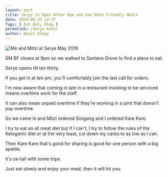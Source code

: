 ```yaml
--- 
layout: post 
title: Serye is Open After 9pm and has Keto Friendly Meals
date: 2019-05-31 12:37
Tags: [ Eat Out, blog ]
permalink: /serye-keto/ 
author: Kevin Olega 
--- 
```

![Me and Mitzi at Serye May 2019](assets/img/posts/Serye-2019.jpg)

SM BF closes at 9pm so we walked to Santana Grove to find a place to eat.

Serye opens till ten thirty.

If you get in at ten pm, you'll comfortably join the last call for orders.

I'm now aware that coming in late in a restaurant insisting to be serviced means overtime work for the staff.

It can also mean unpaid overtime if they're working in a joint that doesn't pay overtime.

So we came in and Mitzi ordered Sinigang and I ordered Kare Kare.

I try to eat an all meat diet but if I can't, I try to follow the rules of the Ketogenic diet or at the very least, cut down my carbs to as low as I can.

Their Kare Kare that's good for sharing is good for one person with a big apetite.

It's ox-tail with some tripe.

Just eat slowly and enjoy your meal, then it will hit you.

